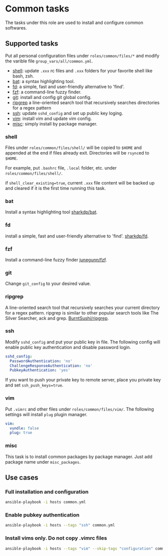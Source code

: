# Common tasks

The tasks under this role are used to install and configure common softwares.

## Supported tasks

Put all personal configuration files under `roles/common/files/*` and modify the varible file `group_vars/all/common.yml`.

* [shell](#shell): update `.xxx` rc files and `.xxx` folders for your favorite shell like bash, zsh.
* [bat](#bat): a syntax highlighting tool.
* [fd](#fd): a simple, fast and user-friendly alternative to 'find'.
* [fzf](#fzf): a command-line fuzzy finder.
* [git](#git): install and config git global config.
* [ripgrep](#ripgrep) a line-oriented search tool that recursively searches directories for a regex pattern
* [ssh](#ssh): update `sshd_config` and set up public key loging.
* [vim](#vim): install vim and update vim config.
* [misc](#misc): simply install by package manager.

### shell

Files under `roles/common/files/shell/` will be copied to `$HOME` and appended at the end if files already exit. Directories will be `rsync`ed to `$HOME`.

For example, put `.bashrc` file, `.local` folder, etc. under `roles/common/files/shell/`.

if `shell_clear_existing=true`, current `.xxx` file content will be backed up and cleared if it is the first time running this task.

### bat

Install a syntax highlighting tool [sharkdp/bat](https://github.com/sharkdp/bat).

### fd

install a simple, fast and user-friendly alternative to 'find'. [sharkdp/fd](https://github.com/sharkdp/fd).

### fzf

Install a command-line fuzzy finder [junegunn/fzf](https://github.com/junegunn/fzf).

### git

Change `git_config` to your desired value.

### ripgrep

A line-oriented search tool that recursively searches your current directory for a regex pattern. ripgrep is similar to other popular search tools like The Silver Searcher, ack and grep. [BurntSushi/ripgrep](https://github.com/BurntSushi/ripgrep).

### ssh

Modify `sshd_config` and put your public key in file. The following config will enable public key authentication and disable password login.

```yml
sshd_config:
  PasswordAuthentication: 'no'
  ChallengeResponseAuthentication: 'no'
  PubkeyAuthentication: 'yes'
```

If you want to push your private key to remote server, place you private key and set `ssh_push_keys=true`.

### vim

Put `.vimrc` and other files under `roles/common/files/vim/`. The following settings will install `plug` plugin manager.

```yml
vim:
  vundle: false
  plug: true
```

### misc

This task is to install common packages by package manager. Just add package name under `misc_packages`.

## Use cases

### Full installation and configuration

```bash
ansible-playbook -i hosts common.yml
```

### Enable pubkey authentication

```bash
ansible-playbook -i hosts --tags "ssh" common.yml
```

### Install vims only. Do not copy .vimrc files

```bash
ansible-playbook -i hosts --tags "vim" --skip-tags "configuration" common.yml
```
